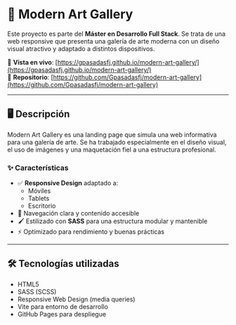 # 🎨 Modern Art Gallery

Este proyecto es parte del **Máster en Desarrollo Full Stack**. Se trata de una web responsive que presenta una galería de arte moderna con un diseño visual atractivo y adaptado a distintos dispositivos.

🔗 **Vista en vivo**: [https://gpasadasfj.github.io/modern-art-gallery/](https://gpasadasfj.github.io/modern-art-gallery/)  
📁 **Repositorio**: [https://github.com/Gpasadasfj/modern-art-gallery](https://github.com/Gpasadasfj/modern-art-gallery)

---

## 🖥️ Descripción

Modern Art Gallery es una landing page que simula una web informativa para una galería de arte. Se ha trabajado especialmente en el diseño visual, el uso de imágenes y una maquetación fiel a una estructura profesional.

### ✨ Características

- ✅ **Responsive Design** adaptado a:
  - Móviles
  - Tablets
  - Escritorio
- 🎯 Navegación clara y contenido accesible
- 🖌️ Estilizado con **SASS** para una estructura modular y mantenible
- ⚡ Optimizado para rendimiento y buenas prácticas

---

## 🛠️ Tecnologías utilizadas

- HTML5
- SASS (SCSS)
- Responsive Web Design (media queries)
- Vite para entorno de desarrollo
- GitHub Pages para despliegue
